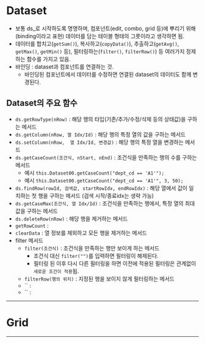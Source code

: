 

# Dataset
- 보통 ds_로 시작하도록 명명하며, 컴포넌트(edit, combo, grid 등)에 뿌리기 위해(binding이라고 표현) 데이터를 담는 테이블 형태의 그릇이라고 생각하면 됨.
- 데이터를 합치고(`getSum()`), 복사하고(`copyData()`), 추출하고(`getAvg()`, `getMax()`, `getMin()` 등), 필터링하는(`filter()`, `filterRow()`) 등 여러가지 정제하는 함수를 가지고 있음.
- 바인딩 : dataset과 컴포넌트를 연결하는 것.
  - 바인딩된 컴포넌트에서 데이터를 수정하면 연결된 dataset의 데이터도 함께 변경된다.

## Dataset의 주요 함수

- `ds.getRowType(nRow)` : 해당 행의 타입(기존/추가/수정/삭제 등의 상태값)을 구하는 메서드
- `ds.getColumn(nRow, 열 Idx/Id)` : 해당 행의 특정 열의 값을 구하는 메서드
- `ds.setColumn(nRow,  열 Idx/Id, 변경값)` : 해당 행의 특정 열을 변경하는 메서드
- `ds.getCaseCount(조건식, nStart, nEnd)` : 조건식을 만족하는 행의 수를 구하는 메서드
  - 예시 `this.Dataset00.getCaseCount("dept_cd == 'A1'");`
  - 예시 `this.Dataset00.getCaseCount("dept_cd == 'A1'", 3, 50);`
- `ds.findRow(rowId, 검색값, startRowIdx, endRowIdx)` : 해당 열에서 값이 일치하는 첫 행을 구하는 메서드 (검색 시작/종료idx는 생략 가능)
- `ds.getCaseMax(조건식, 열 Idx/Id)` : 조건식을 만족하는 행에서, 특정 열의 최대값을 구하는 메서드
- `ds.deleteRow(nRow)` : 해당 행을 제거하는 메서드 
- `getRowCount` : 
- `clearData` : 열 정보를 제외하고 모든 행을 제거하는 메서드
- filter 메서드
  - `filter(조건식)` : 조건식을 만족하는 행만 보이게 하는 메서드 
    - 조건식 대신 `filter("")`를 입력하면 필터링이 해제된다.
    - 필터링 된 이후 다시 다른 필터링을 하면 이전에 적용된 필터링은 관계없이 `새로운 조건이 적용`됨.
  - `filterRow(행의 위치)` : 지정된 행을 보이지 않게 필터링하는 메서드 
  - `` : 
  - `` : 

---

# Grid


---
